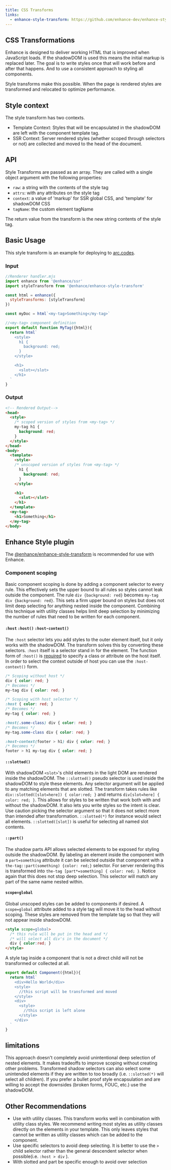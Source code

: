```yaml
---
title: CSS Transforms
links:
  - enhance-style-transform: https://github.com/enhance-dev/enhance-style-transform
---
```


## CSS Transformations

Enhance is designed to deliver working HTML that is improved when JavaScript loads. If the shadowDOM is used this means the initial markup is replaced later. The goal is to write styles once that will work before and after that happens. And to use a consistent approach to styling all components.

Style transforms make this possible. When the page is rendered styles are transformed and relocated to optimize performance.

## Style context
The style transform has two contexts.

- Template Context: Styles that will be encapsulated in the shadowDOM are left with the component template tag.
- SSR Context: Server rendered styles (whether scoped through selectors or not) are collected and moved to the head of the document.

## API
Style Transforms are passed as an array. They are called with a single object argument with the following properties:
- `raw`: a string with the contents of the style tag
- `attrs`: with any attributes on the style tag
- `context`: a value of 'markup' for SSR global CSS, and 'template' for shadowDOM CSS
- `tagName`: the custom element tagName

The return value from the transform is the new string contents of the style tag.


## Basic Usage
This style transform is an example for deploying to [arc.codes](arc.codes). 

### Input
```javascript
//Renderer handler.mjs
import enhance from '@enhance/ssr'
import styleTransform from '@enhance/enhance-style-transform'

const html = enhance({
  styleTransforms: [styleTransform]
})

const myDoc = html`<my-tag>Something</my-tag>`
```

```javascript
//<my-tag> component definition
export default function MyTag({html}){
  return html`
    <style>
      h1 {
        background: red;
      }
    </style>

    <h1>
      <slot></slot>
    </h1>
  `
}
```

### Output
```html
<!-- Rendered Output-->
<head>
  <style>
    /* scoped version of styles from <my-tag> */
    my-tag h1 {
      background: red;
    }
  </style>
</head>
<body>
  <template>
    <style>
    /* unscoped version of styles from <my-tag> */
      h1 {
        background: red;
      }
    </style>

    <h1>
      <slot></slot>
    </h1>
  </template>
  <my-tag>
    <h1>Something</h1>
  </my-tag>
</body>
```
## Enhance Style plugin
The [@enhance/enhance-style-transform](https://github.com/enhance-dev/enhance-style-transform) is recommended for use with Enhance. 

### Component scoping
Basic component scoping is done by adding a component selector to every rule. This effectively sets the upper bound to all rules so styles cannot leak outside the component. The rule `div {background: red}` becomes `my-tag div {background: red}`. This sets a firm upper bound on styles but does not limit deep selecting for anything nested inside the component. Combining this technique with utility classes helps limit deep selection by minimizing the number of rules that need to be written for each component.

#### `:host` `:host()` `:host-context()`
The `:host` selector lets you add styles to the outer element itself, but it only works with the shadowDOM. The transform solves this by converting these selectors. `:host` itself is a selector stand in for the element. The function form of `:host()` is [required](https://drafts.csswg.org/css-scoping/#host-selector:~:text=it%20takes%20a%20selector%20argument%20for%20syntactic%20reasons%20(we%20can%E2%80%99t%20say%20that%20%3Ahost.foo%20matches%20but%20.foo%20doesn%E2%80%99t)%2C%20but%20is%20otherwise%20identical%20to%20just%20using%20%3Ahost%20followed%20by%20a%20selector.) to specify a class or attribute on the host itself. In order to select the context outside of host you can use the `:host-context()` form.

```css
/* Scoping without host */
div { color: red; }
/* Becomes */
my-tag div { color: red; }

/* Scoping with host selector */
:host { color: red; }
/* Becomes */
my-tag { color: red; }

:host(.some-class) div { color: red; }
/* Becomes */
my-tag.some-class div { color: red; }

:host-context(footer > h1) div { color: red; }
/* Becomes */
footer > h1 my-tag div { color: red; }

```

#### `::slotted()`
With shadowDOM `<slot>`'s child elements in the light DOM are rendered inside the shadowDOM. The `::slotted()` pseudo selector is used inside the shadowDOM to style these elements. Any selector argument will be applied to any matching elements that are slotted. The transform takes rules like `div::slotted([slot=here]) { color:red; }` and returns `div[slot=here] { color: red; }`. This allows for styles to be written that work both with and without the shadowDOM. It also lets you write styles so the intent is clear. Use caution picking the selector argument so that it does not select more than intended after transformation. `::slotted(*)` for instance would select all elements. `::slotted([slot])` is useful for selecting all named slot contents.
#### `::part()`
The shadow parts API allows selected elements to be exposed for styling outside the shadowDOM. By labeling an element inside the component with a `part=something` attribute it can be selected outside that component with a `the-tag::part(something) {color: red;}` selector. For server rendering this is transformed into `the-tag [part*=something] { color: red; }`. Notice again that this does not stop deep selection. This selector will match any part of the same name nested within.

#### `scope=global`
Global unscoped styles can be added to components if desired. A `scope=global` attribute added to a style tag will move it to the head without scoping. These styles are removed from the template tag so that they will not appear inside shadowDOM.
```html
<style scope=global>
  /* this rule will be put in the head and */
  /* will select all div's in the document */
  div { color:red; }
</style>
```
A style tag inside a component that is not a direct child will not be transformed or collected at all.
```javascript
export default Component({html}){
  return html`
    <div>Hello World</div>
    <style>
      //this script will be transformed and moved
    </style>
    <div>
      <style>
        //this script is left alone
      </style>
    </div>
  `
}
```

## limitations
This approach doesn't completely avoid unintentional deep selection of nested elements. It makes tradeoffs to improve scoping without creating other problems. Transformed shadow selectors can also select some unintended elements if they are written to too broadly (i.e. `::slotted(*)` will select all children). If you prefer a bullet proof style encapsulation and are willing to accept the downsides (broken forms, FOUC, etc.) use the shadowDOM.
## Other Recommendations
- Use with utility classes.
  This transform works well in combination with utility class styles. We recommend writing most styles as utility classes directly on the elements in your template. This only leaves styles that cannot be written as utility classes which can be added to the component.
- Use specific selectors to avoid deep selecting.
  It is better to use the `>` child selector rather than the general descendent selector when possible(i.e. `:host > div` ).
- With slotted and part be specific enough to avoid over selection


